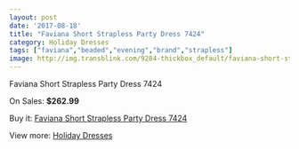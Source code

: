 ```yaml
---
layout: post
date: '2017-08-18'
title: "Faviana Short Strapless Party Dress 7424"
category: Holiday Dresses
tags: ["faviana","beaded","evening","brand","strapless"]
image: http://img.transblink.com/9284-thickbox_default/faviana-short-strapless-party-dress-7424.jpg
---
```

Faviana Short Strapless Party Dress 7424

On Sales: **$262.99**
<a href="https://www.transblink.com/en/holiday-dresses/3032-faviana-short-strapless-party-dress-7424.html"><amp-img layout="responsive" width="600" height="600" src="//img.transblink.com/9284-thickbox_default/faviana-short-strapless-party-dress-7424.jpg" alt="Faviana Short Strapless Party Dress 7424 0" /></a>
<a href="https://www.transblink.com/en/holiday-dresses/3032-faviana-short-strapless-party-dress-7424.html"><amp-img layout="responsive" width="600" height="600" src="//img.transblink.com/9286-thickbox_default/faviana-short-strapless-party-dress-7424.jpg" alt="Faviana Short Strapless Party Dress 7424 1" /></a>
<a href="https://www.transblink.com/en/holiday-dresses/3032-faviana-short-strapless-party-dress-7424.html"><amp-img layout="responsive" width="600" height="600" src="//img.transblink.com/9285-thickbox_default/faviana-short-strapless-party-dress-7424.jpg" alt="Faviana Short Strapless Party Dress 7424 2" /></a>

Buy it: [Faviana Short Strapless Party Dress 7424](https://www.transblink.com/en/holiday-dresses/3032-faviana-short-strapless-party-dress-7424.html "Faviana Short Strapless Party Dress 7424")

View more: [Holiday Dresses](https://www.transblink.com/en/8-holiday-dresses "Holiday Dresses")